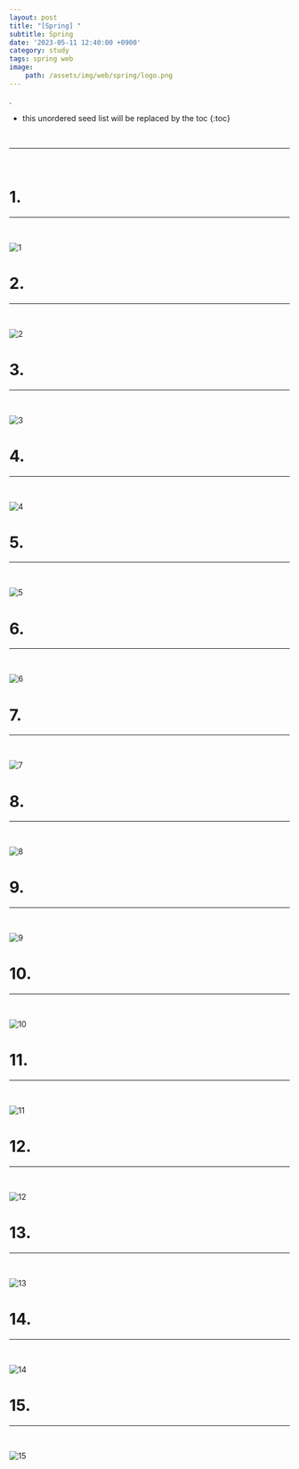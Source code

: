 ```yaml
---
layout: post
title: "[Spring] "
subtitle: Spring
date: '2023-05-11 12:40:00 +0900'
category: study
tags: spring web
image:
    path: /assets/img/web/spring/logo.png
---
```


.

<!--more-->

* this unordered seed list will be replaced by the toc
{:toc}
<br>



---
<br>

# 1. 
---
<br>

![1](/assets/img/web/spring/2023-05-11-[Spring]_스프링_시큐리티_소셜_로그인/1.png)
<br>



# 2. 
---
<br>

![2](/assets/img/web/spring/2023-05-11-[Spring]_스프링_시큐리티_소셜_로그인/2.png)
<br>




# 3. 
---
<br>

![3](/assets/img/web/spring/2023-05-11-[Spring]_스프링_시큐리티_소셜_로그인/3.png)
<br>



# 4. 
---
<br>

![4](/assets/img/web/spring/2023-05-11-[Spring]_스프링_시큐리티_소셜_로그인/4.png)
<br>




# 5. 
---
<br>

![5](/assets/img/web/spring/2023-05-11-[Spring]_스프링_시큐리티_소셜_로그인/5.png)
<br>



# 6. 
---
<br>

![6](/assets/img/web/spring/2023-05-11-[Spring]_스프링_시큐리티_소셜_로그인/6.png)
<br>



# 7. 
---
<br>

![7](/assets/img/web/spring/2023-05-11-[Spring]_스프링_시큐리티_소셜_로그인/7.png)
<br>



# 8. 
---
<br>

![8](/assets/img/web/spring/2023-05-11-[Spring]_스프링_시큐리티_소셜_로그인/8.png)
<br>




# 9. 
---
<br>

![9](/assets/img/web/spring/2023-05-11-[Spring]_스프링_시큐리티_소셜_로그인/9.png)
<br>



# 10. 
---
<br>

![10](/assets/img/web/spring/2023-05-11-[Spring]_스프링_시큐리티_소셜_로그인/10.png)
<br>



# 11. 
---
<br>

![11](/assets/img/web/spring/2023-05-11-[Spring]_스프링_시큐리티_소셜_로그인/11.png)
<br>



# 12. 
---
<br>

![12](/assets/img/web/spring/2023-05-11-[Spring]_스프링_시큐리티_소셜_로그인/12.png)
<br>



# 13. 
---
<br>

![13](/assets/img/web/spring/2023-05-11-[Spring]_스프링_시큐리티_소셜_로그인/13.png)
<br>



# 14. 
---
<br>

![14](/assets/img/web/spring/2023-05-11-[Spring]_스프링_시큐리티_소셜_로그인/14.png)
<br>



# 15. 
---
<br>

![15](/assets/img/web/spring/2023-05-11-[Spring]_스프링_시큐리티_소셜_로그인/15.png)
<br>


